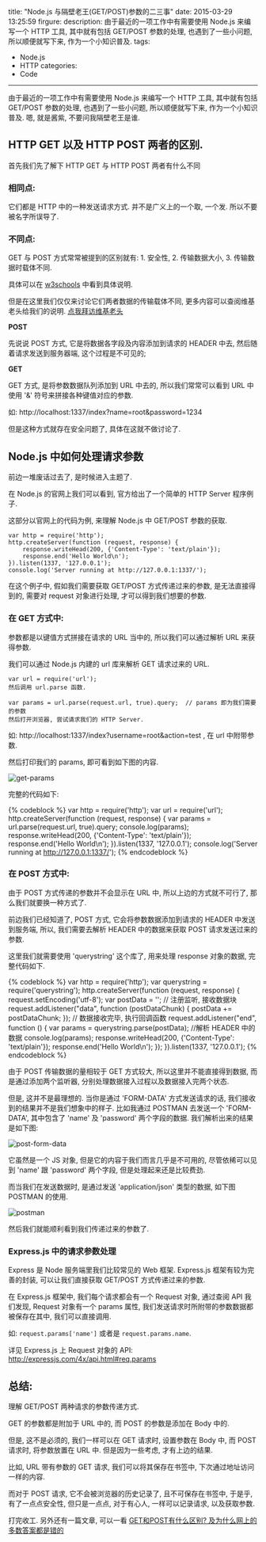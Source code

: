 title: "Node.js 与隔壁老王(GET/POST)参数的二三事"
date: 2015-03-29 13:25:59
firgure:
description: 由于最近的一项工作中有需要使用 Node.js 来编写一个 HTTP 工具, 其中就有包括 GET/POST 参数的处理, 也遇到了一些小问题, 所以顺便就写下来, 作为一个小知识普及.
tags: 
- Node.js
- HTTP
categories:
- Code
---


由于最近的一项工作中有需要使用 Node.js 来编写一个 HTTP 工具, 其中就有包括 GET/POST 参数的处理, 也遇到了一些小问题, 所以顺便就写下来, 作为一个小知识普及. 嗯, 就是酱紫, 不要问我隔壁老王是谁.

## HTTP GET 以及 HTTP POST 两者的区别.

首先我们先了解下 HTTP GET 与 HTTP POST 两者有什么不同

### 相同点:

它们都是 HTTP 中的一种发送请求方式. 并不是广义上的一个取, 一个发. 所以不要被名字所误导了.

### 不同点:

GET 与 POST 方式常常被提到的区别就有: 1. 安全性, 2. 传输数据大小, 3. 传输数据时载体不同.

具体可以在 [w3schools](http://www.w3schools.com/tags/ref_httpmethods.asp) 中看到具体说明.

但是在这里我们仅仅来讨论它们两者数据的传输载体不同, 更多内容可以查阅维基老头给我们的说明. [点我拜访维基老头](http://en.wikipedia.org/wiki/Hypertext_Transfer_Protocol#Request_methods)

**POST**

先说说 POST 方式, 它是将数据各字段及内容添加到请求的 HEADER 中去, 然后随着请求发送到服务器端, 这个过程是不可见的;

**GET**

GET 方式, 是将参数数据队列添加到 URL 中去的, 所以我们常常可以看到 URL 中使用 '&' 符号来拼接各种键值对应的参数.

如: http://localhost:1337/index?name=root&password=1234

但是这种方式就存在安全问题了, 具体在这就不做讨论了.

## Node.js 中如何处理请求参数

前边一堆废话过去了, 是时候进入主题了.

在 Node.js 的官网上我们可以看到, 官方给出了一个简单的 HTTP Server 程序例子.

这部分以官网上的代码为例, 来理解 Node.js 中 GET/POST 参数的获取.

    var http = require('http');
    http.createServer(function (request, response) {
    	response.writeHead(200, {'Content-Type': 'text/plain'});
    	response.end('Hello World\n');
    }).listen(1337, '127.0.0.1');
    console.log('Server running at http://127.0.0.1:1337/');

在这个例子中, 假如我们需要获取 GET/POST 方式传递过来的参数, 是无法直接得到的, 需要对 request 对象进行处理, 才可以得到我们想要的参数.

### 在 GET 方式中:

参数都是以键值方式拼接在请求的 URL 当中的, 所以我们可以通过解析 URL 来获得参数.

我们可以通过 Node.js 内建的 url 库来解析 GET 请求过来的 URL.

    var url = require('url');
    然后调用 url.parse 函数.

    var params = url.parse(request.url, true).query;  // params 即为我们需要的参数
    然后打开浏览器, 尝试请求我们的 HTTP Server.

如: http://localhost:1337/index?username=root&action=test , 在 url 中附带参数.

然后打印我们的 params, 即可看到如下图的内容.

![get-params](http://7xirxu.com1.z0.glb.clouddn.com/2015/03/get-params.png)

完整的代码如下:

{% codeblock %}
    var http = require('http');
    var url = require('url');
    http.createServer(function (request, response) {
      var params = url.parse(request.url, true).query;
      console.log(params);
      response.writeHead(200, {'Content-Type': 'text/plain'});
      response.end('Hello World\n');
    }).listen(1337, '127.0.0.1');
    console.log('Server running at http://127.0.0.1:1337/');
{% endcodeblock %}

### 在 POST 方式中:

由于 POST 方式传递的参数并不会显示在 URL 中, 所以上边的方式就不可行了, 那么我们就要换一种方式了.

前边我们已经知道了, POST 方式, 它会将参数数据添加到请求的 HEADER 中发送到服务端, 所以, 我们需要去解析 HEADER 中的数据来获取 POST 请求发送过来的参数.

这里我们就需要使用 'querystring' 这个库了, 用来处理 response 对象的数据, 完整代码如下.

{% codeblock %}
    var http = require('http');
    var querystring = require('querystring');
    http.createServer(function (request, response) {
      request.setEncoding('utf-8');
      var postData = '';
      // 注册监听, 接收数据块
      request.addListener("data", function (postDataChunk) {
          postData += postDataChunk;
      });
      // 数据接收完毕, 执行回调函数
      request.addListener("end", function () {
        var params = querystring.parse(postData);  //解析 HEADER 中的数据
        console.log(params);
        response.writeHead(200, {'Content-Type': 'text/plain'});
        response.end('Hello World\n');
      });
    }).listen(1337, '127.0.0.1');
{% endcodeblock %}

由于 POST 传输数据的量相较于 GET 方式较大, 所以这里并不能直接得到数据, 而是通过添加两个监听器, 分别处理数据接入过程以及数据接入完两个状态.

但是, 这并不是最理想的. 当你是通过 'FORM-DATA' 方式发送请求的话, 我们接收到的结果并不是我们想象中的样子. 比如我通过 POSTMAN 去发送一个 'FORM-DATA', 其中包含了 'name' 及 'password' 两个字段的数据. 我们解析出来的结果是如下图:

![post-form-data](http://7xirxu.com1.z0.glb.clouddn.com/2015/03/post-form-data.png)

它虽然是一个 JS 对象, 但是它的内容于我们而言几乎是不可用的, 尽管依稀可以见到 'name' 跟 'password' 两个字段, 但是处理起来还是比较费劲.

而当我们在发送数据时, 是通过发送 'application/json' 类型的数据, 如下图 POSTMAN 的使用.

![postman](http://7xirxu.com1.z0.glb.clouddn.com/2015/03/postman.png)

然后我们就能顺利看到我们传递过来的参数了.

### Express.js 中的请求参数处理

Express 是 Node 服务端里我们比较常见的 Web 框架. Express.js 框架有较为完善的封装, 可以让我们直接获取 GET/POST 方式传递过来的参数.

在 Express.js 框架中, 我们每个请求都会有一个 Request 对象, 通过查阅 API 我们发现, Request 对象有一个 params 属性, 我们发送请求时所附带的参数数据都被保存在其中, 我们可以直接调用.

如: `request.params['name']` 或者是 `request.params.name`.

详见 Express.js 上 Request 对象的 API:  http://expressjs.com/4x/api.html#req.params

## 总结:

理解 GET/POST 两种请求的参数传递方式.

GET 的参数都是附加于 URL 中的, 而 POST 的参数是添加在 Body 中的.

但是, 这不是必须的, 我们一样可以在 GET 请求时, 设置参数在 Body 中, 而 POST 请求时, 将参数放置在 URL 中. 但是因为一些考虑, 才有上边的结果.

比如, URL 带有参数的 GET 请求, 我们可以将其保存在书签中, 下次通过地址访问一样的内容.

而对于 POST 请求, 它不会被浏览器的历史记录了, 且不可保存在书签中, 于是乎, 有了一点点安全性, 但只是一点点, 对于有心人, 一样可以记录请求, 以及获取参数.

打完收工. 另外还有一篇文章, 可以一看 [GET和POST有什么区别? 及为什么网上的多数答案都是错的](http://aijuans.iteye.com/blog/1562027)